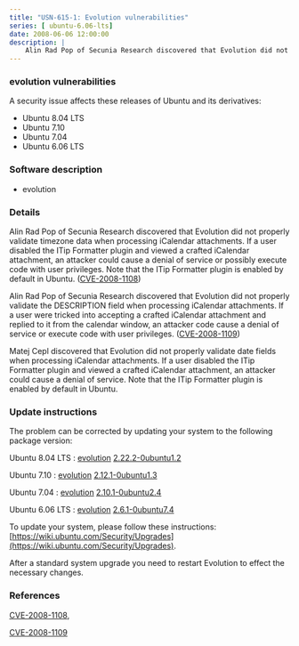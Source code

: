 ```yaml
---
title: "USN-615-1: Evolution vulnerabilities"
series: [ ubuntu-6.06-lts]
date: 2008-06-06 12:00:00
description: |
    Alin Rad Pop of Secunia Research discovered that Evolution did not properly validate timezone data when processing iCalendar attachments. If a user disabled the ITip Formatter plugin and viewed a crafted iCalendar attachment, an attacker could cause a denial of service or possibly execute code with user privileges. Note that the ITip Formatter plugin is enabled by default in Ubuntu. ([CVE-2008-1108](http://people.ubuntu.com/~ubuntu-security/cve/CVE-2008-1108))
--- 
```

 
 


### evolution vulnerabilities

A security issue affects these releases of Ubuntu and its derivatives:

* Ubuntu 8.04 LTS
* Ubuntu 7.10
* Ubuntu 7.04
* Ubuntu 6.06 LTS

### Software description

* evolution 

### Details

Alin Rad Pop of Secunia Research discovered that Evolution did not properly validate timezone data when processing iCalendar attachments. If a user disabled the ITip Formatter plugin and viewed a crafted iCalendar attachment, an attacker could cause a denial of service or possibly execute code with user privileges. Note that the ITip Formatter plugin is enabled by default in Ubuntu. ([CVE-2008-1108](http://people.ubuntu.com/~ubuntu-security/cve/CVE-2008-1108))

Alin Rad Pop of Secunia Research discovered that Evolution did not properly validate the DESCRIPTION field when processing iCalendar attachments. If a user were tricked into accepting a crafted iCalendar attachment and replied to it from the calendar window, an attacker code cause a denial of service or execute code with user privileges. ([CVE-2008-1109](http://people.ubuntu.com/~ubuntu-security/cve/CVE-2008-1109))

Matej Cepl discovered that Evolution did not properly validate date fields when processing iCalendar attachments. If a user disabled the ITip Formatter plugin and viewed a crafted iCalendar attachment, an attacker could cause a denial of service. Note that the ITip Formatter plugin is enabled by default in Ubuntu. 

### Update instructions

The problem can be corrected by updating your system to the following package version:

Ubuntu 8.04 LTS
 : [evolution](https://launchpad.net/ubuntu/+source/evolution) <span> [2.22.2-0ubuntu1.2](https://launchpad.net/ubuntu/+source/evolution/2.22.2-0ubuntu1.2) </span> 

Ubuntu 7.10
 : [evolution](https://launchpad.net/ubuntu/+source/evolution) <span> [2.12.1-0ubuntu1.3](https://launchpad.net/ubuntu/+source/evolution/2.12.1-0ubuntu1.3) </span> 

Ubuntu 7.04
 : [evolution](https://launchpad.net/ubuntu/+source/evolution) <span> [2.10.1-0ubuntu2.4](https://launchpad.net/ubuntu/+source/evolution/2.10.1-0ubuntu2.4) </span> 

Ubuntu 6.06 LTS
 : [evolution](https://launchpad.net/ubuntu/+source/evolution) <span> [2.6.1-0ubuntu7.4](https://launchpad.net/ubuntu/+source/evolution/2.6.1-0ubuntu7.4) </span> 

To update your system, please follow these instructions: [https://wiki.ubuntu.com/Security/Upgrades](https://wiki.ubuntu.com/Security/Upgrades).

After a standard system upgrade you need to restart Evolution to effect the necessary changes. 

### References

 
 [CVE-2008-1108](http://people.ubuntu.com/~ubuntu-security/cve/CVE-2008-1108), 

 [CVE-2008-1109](http://people.ubuntu.com/~ubuntu-security/cve/CVE-2008-1109)
 

